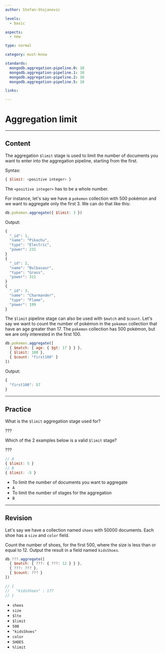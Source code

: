 ```yaml
---
author: Stefan-Stojanovic

levels:
  - basic

aspects:
  - new

type: normal

category: must-know

standards:
  mongodb.aggregation-pipeline.0: 10
  mongodb.aggregation-pipeline.1: 10
  mongodb.aggregation-pipeline.2: 10
  mongodb.aggregation-pipeline.5: 10

links:

---
```

# Aggregation limit
---
## Content

The aggregation `$limit` stage is used to limit the number of documents you want to enter into the aggregation pipeline, starting from the first.

Syntax:
```javascript
{ $limit: <positive integer> }
```
The `<positive integer>` has to be a whole number.

For instance, let's say we have a `pokemon` collection with 500 pokémon and we want to aggregate only the first 3. We can do that like this:
```javascript
db.pokemon.aggregate({ $limit: 3 })
```
Output:
```javascript
{
  "_id": 1,
  "name": "Pikachu",
  "type": "Electric",
  "power": 231
}
{
  "_id": 2,
  "name": "Bulbasaur",
  "type": "Grass",
  "power": 311
}
{
  "_id": 3,
  "name": "Charmander",
  "type": "Flame",
  "power": 199
}
```

The `$limit` pipeline stage can also be used with `$match` and `$count`. Let's say we want to count the number of pokémon in the `pokemon` collection that have an age greater than 17. The `pokemon` collection has 500 pokémon, but we are only interested in the first 100.
```javascript
db.pokemon.aggregate([
  { $match: { age: { $gt: 17 } } },
  { $limit: 100 },
  { $count: "first100" }
])
```
Output:
```javascript
{
  "first100": 57
}
```

---
## Practice

What is the `$limit` aggregation stage used for?

???

Which of the 2 examples below is a valid `$limit` stage?

???
```javascript
// A
{ $limit: 5 }
// B
{ $limit: -5 }
```

* To limit the number of documents you want to aggregate
* `A`
* To limit the number of stages for the aggregation
* `B`

---
## Revision

Let's say we have a collection named `shoes` with 50000 documents. Each shoe has a `size` and `color` field.

Count the number of shoes, for the first 500, where the size is less than or equal to 12. Output the result in a field named `kidsShoes`.

```javascript
db.???.aggregate([
  { $match: { ???: { ???: 12 } } },
  { ???: ??? },
  { $count: ??? }
])

// {
//   "kidsShoes" : 177
// }
```

* `shoes`
* `size`
* `$lte`
* `$limit`
* `500`
* `"kidsShoes"`
* `color`
* `SHOES`
* `%limit`
